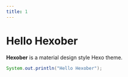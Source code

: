 ```yaml
---
title: 1
---
```


# Hello Hexober
**Hexober** is a material design style Hexo theme.
```java
System.out.println("Hello Hexober");
```
